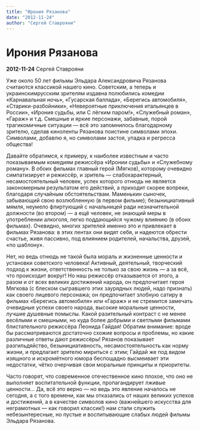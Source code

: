 ```yaml
---
title: "Ирония Рязанова"
date: "2012-11-24"
author: "Сергей Ставрояни"
---
```


# Ирония Рязанова

**2012-11-24** Сергей Ставрояни

Уже около 50 лет фильмы Эльдара Александровича Рязанова считаются классикой нашего кино. Советским, а теперь и украинскимрусским зрителям издавна полюбились комедии «Карнавальная ночь», «Гусарская баллада», «Берегись автомобиля», «Старики-разбойники», «Невероятные приключения итальянцев в России», «Ирония судьбы, или С лёгким паром!», «Служебный роман», «Гараж» и т.д. Смешные и яркие персонажи, забавные, порой трагикомичные ситуации — всё это запомнилось благодарному зрителю, сделав киноленты Рязанова поистине символами эпохи. Символами, добавлю я, но символами застоя, упадка и регресса общества!

Давайте обратимся, к примеру, к наиболее известным и часто показываемым комедиям режиссёра «Иронии судьбы» и «Служебному роману». В обоих фильмах главный герой (Мягков), которому очевидно симпатизирует и режиссёр, и зритель — слабохарактерный, несамостоятельный человек, успех которого отнюдь не является закономерным результатом его действий, а приходит скорее вопреки, благодаря случайным обстоятельствам. Маменькин сыночек, забывающий свою возлюбленную (в первом фильме); безынициативный мямля, неумело флиртующий с начальницей ради незначительной должности (во втором) — а ещё человек, не знающий меры в употреблении алкоголя, легко поддающийся чужому влиянию (в обоих фильмах). Очевидно, многих зрителей именно это и привлекает в фильмах Рязанова: в этих лентах они видят себя, и надеются обрести счастье, живя пассивно, под влиянием родителей, начальства, друзей, «по шаблону».

Нет, но ведь отнюдь не такой была мораль и жизненные ценности и установки советского человека! Активный, деятельный, творческий подход к жизни, ответственность не только за свою жизнь — а за всё, что происходит вокруг! Но наш режиссёр отказывается от этого, а разом и от всех великих достижений народа, он предпочитает героя Мягкова (с блеском сыгравшего этих заурядных людей, надо признать) как своего лицевого персонажа; он предпочитает злобную сатиру в фильмах «Берегись автомобиля» или «Гараж» и не стремится замечать очевидные успехи своего народа, высокие моральные ценности, лучшие душевные помыслы. Какой разительный контраст с не менее весёлыми и смешными, но куда более добрыми и светлыми фильмами блистательного режиссёра Леонида Гайдая! Обратим внимание: вроде бы рассматриваются достаточно схожие вопросы и проблемы, но какие различные ответы дают режиссёры! Рязанов показывает разгильдяйство, безынициативность, несамостоятельность как норму жизни, и предлагает зрителю мириться с этим; Гайдай же под видом изящного и искромётного юмора беспощадно высмеивает эти недостатки, чётко очерчивая свои моральные принципы и приоритеты.

Часто говорят, что современное отечественное кино плохое, что оно не выполняет воспитательной функции, пропагандирует лживые ценности... Да, всё это верно — но ведь это явление началось не сегодня, а с того времени, как мы отказались от наших великих успехов и достижений, а в качестве символов кино (важнейшего искусства для неграмотных — как говорил классик!) нам стали служить небезынтересные, но пустые и воспитывающие слабых людей фильмы Эльдара Рязанова.